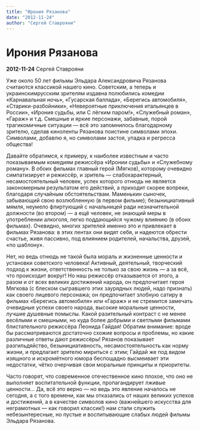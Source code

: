 ```yaml
---
title: "Ирония Рязанова"
date: "2012-11-24"
author: "Сергей Ставрояни"
---
```


# Ирония Рязанова

**2012-11-24** Сергей Ставрояни

Уже около 50 лет фильмы Эльдара Александровича Рязанова считаются классикой нашего кино. Советским, а теперь и украинскимрусским зрителям издавна полюбились комедии «Карнавальная ночь», «Гусарская баллада», «Берегись автомобиля», «Старики-разбойники», «Невероятные приключения итальянцев в России», «Ирония судьбы, или С лёгким паром!», «Служебный роман», «Гараж» и т.д. Смешные и яркие персонажи, забавные, порой трагикомичные ситуации — всё это запомнилось благодарному зрителю, сделав киноленты Рязанова поистине символами эпохи. Символами, добавлю я, но символами застоя, упадка и регресса общества!

Давайте обратимся, к примеру, к наиболее известным и часто показываемым комедиям режиссёра «Иронии судьбы» и «Служебному роману». В обоих фильмах главный герой (Мягков), которому очевидно симпатизирует и режиссёр, и зритель — слабохарактерный, несамостоятельный человек, успех которого отнюдь не является закономерным результатом его действий, а приходит скорее вопреки, благодаря случайным обстоятельствам. Маменькин сыночек, забывающий свою возлюбленную (в первом фильме); безынициативный мямля, неумело флиртующий с начальницей ради незначительной должности (во втором) — а ещё человек, не знающий меры в употреблении алкоголя, легко поддающийся чужому влиянию (в обоих фильмах). Очевидно, многих зрителей именно это и привлекает в фильмах Рязанова: в этих лентах они видят себя, и надеются обрести счастье, живя пассивно, под влиянием родителей, начальства, друзей, «по шаблону».

Нет, но ведь отнюдь не такой была мораль и жизненные ценности и установки советского человека! Активный, деятельный, творческий подход к жизни, ответственность не только за свою жизнь — а за всё, что происходит вокруг! Но наш режиссёр отказывается от этого, а разом и от всех великих достижений народа, он предпочитает героя Мягкова (с блеском сыгравшего этих заурядных людей, надо признать) как своего лицевого персонажа; он предпочитает злобную сатиру в фильмах «Берегись автомобиля» или «Гараж» и не стремится замечать очевидные успехи своего народа, высокие моральные ценности, лучшие душевные помыслы. Какой разительный контраст с не менее весёлыми и смешными, но куда более добрыми и светлыми фильмами блистательного режиссёра Леонида Гайдая! Обратим внимание: вроде бы рассматриваются достаточно схожие вопросы и проблемы, но какие различные ответы дают режиссёры! Рязанов показывает разгильдяйство, безынициативность, несамостоятельность как норму жизни, и предлагает зрителю мириться с этим; Гайдай же под видом изящного и искромётного юмора беспощадно высмеивает эти недостатки, чётко очерчивая свои моральные принципы и приоритеты.

Часто говорят, что современное отечественное кино плохое, что оно не выполняет воспитательной функции, пропагандирует лживые ценности... Да, всё это верно — но ведь это явление началось не сегодня, а с того времени, как мы отказались от наших великих успехов и достижений, а в качестве символов кино (важнейшего искусства для неграмотных — как говорил классик!) нам стали служить небезынтересные, но пустые и воспитывающие слабых людей фильмы Эльдара Рязанова.